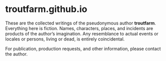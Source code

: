 # troutfarm.github.io

These are the collected writings of the pseudonymous author **troutfarm**. Everything here is fiction. Names, characters, places, and incidents are products of the author’s imagination. Any resemblance to actual events or locales or persons, living or dead, is entirely coincidental.

For publication, production requests, and other information, please contact the author.
